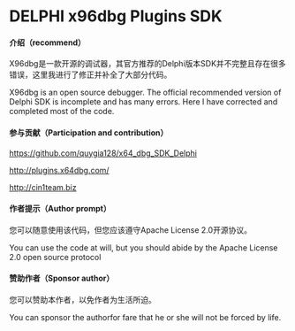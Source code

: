 # DELPHI x96dbg Plugins SDK

#### 介绍（recommend）

X96dbg是一款开源的调试器，其官方推荐的Delphi版本SDK并不完整且存在很多错误，这里我进行了修正并补全了大部分代码。

X96dbg is an open source debugger. The official recommended version of Delphi SDK is incomplete and has many errors. Here I have corrected and completed most of the code.

#### 参与贡献（Participation and contribution）

https://github.com/quygia128/x64_dbg_SDK_Delphi

http://plugins.x64dbg.com/

http://cin1team.biz

#### 作者提示（Author prompt）

您可以随意使用该代码，但您应该遵守Apache License 2.0开源协议。

You can use the code at will, but you should abide by the Apache License 2.0 open source protocol

#### 赞助作者（Sponsor author）

您可以赞助本作者，以免作者为生活所迫。

You can sponsor the authorfor fare that he or she will not be forced by life.
